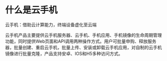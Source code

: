 
<!--概览段落-->
# 什么是云手机

<subtitle>云手机：借助云计算能力，终端设备虚化至云端</subtitle>

  云手机产品主要提供云手机服务器、云手机、手机应用、手机镜像的生命周期管理功能，同时提供Web页面和API调用两种操作方式。用户可批量申购、释放服务器，批量创建、重启云手机，批量上传、安装或卸载云手机应用，对自制的云手机镜像进行批量克隆，产品支持安卓、IOS和H5多种访问方式。
